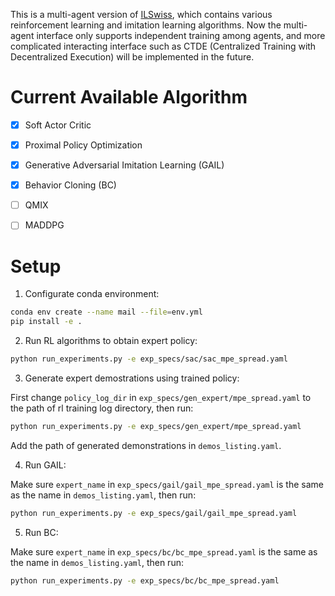 This is a multi-agent version of [ILSwiss](https://github.com/Ericonaldo/ILSwiss), which contains various reinforcement learning and imitation learning algorithms. Now the multi-agent interface only supports independent training among agents, and more complicated interacting interface such as CTDE (Centralized Training with Decentralized Execution) will be implemented in the future.

# Current Available Algorithm

+ [x] Soft Actor Critic

+ [x] Proximal Policy Optimization

+ [x] Generative Adversarial Imitation Learning (GAIL)

+ [x] Behavior Cloning (BC)

+ [ ] QMIX

+ [ ] MADDPG


# Setup

1. Configurate conda environment:

```bash
conda env create --name mail --file=env.yml
pip install -e .
```

2. Run RL algorithms to obtain expert policy:

```bash
python run_experiments.py -e exp_specs/sac/sac_mpe_spread.yaml
```

3. Generate expert demostrations using trained policy:

First change `policy_log_dir` in `exp_specs/gen_expert/mpe_spread.yaml` to the path of rl training log directory, then run:

```bash
python run_experiments.py -e exp_specs/gen_expert/mpe_spread.yaml
```

Add the path of generated demonstrations in `demos_listing.yaml`.

4. Run GAIL:

Make sure `expert_name` in `exp_specs/gail/gail_mpe_spread.yaml` is the same as the name in `demos_listing.yaml`, then run:

```bash
python run_experiments.py -e exp_specs/gail/gail_mpe_spread.yaml
```

5. Run BC:

Make sure `expert_name` in `exp_specs/bc/bc_mpe_spread.yaml` is the same as the name in `demos_listing.yaml`, then run:

```bash
python run_experiments.py -e exp_specs/bc/bc_mpe_spread.yaml
```
